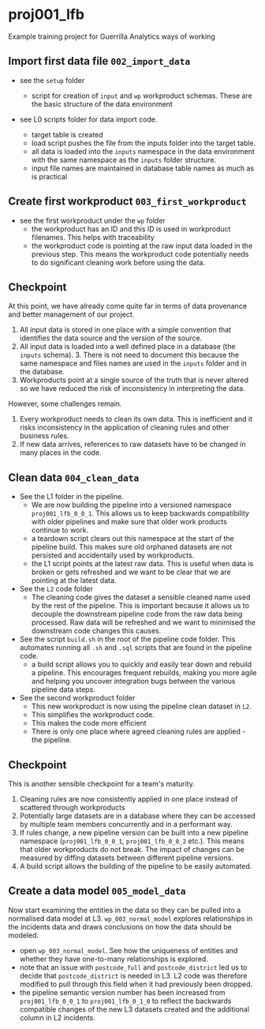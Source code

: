 # proj001_lfb
Example training project for Guerrilla Analytics ways of working

## Import first data file `002_import_data`
* see the `setup` folder
  * script for creation of `input` and `wp` workproduct schemas. These are the basic structure of the data environment


* see L0 scripts folder for data import code.
  * target table is created
  * load script pushes the file from the inputs folder into the target table.
  * all data is loaded into the `inputs` namespace in the data environment with the same namespace as the `inputs` folder structure.
  * input file names are maintained in database table names as much as is practical


## Create first workproduct `003_first_workproduct`
* see the first workproduct under the `wp` folder
  * the workproduct has an ID and this ID is used in workproduct filenames. This helps with traceability
  * the workproduct code is pointing at the raw input data loaded in the previous step. This means the workproduct code potentially needs to do significant cleaning work before using the data.


## Checkpoint
At this point, we have already come quite far in terms of data provenance and better management of our project.

1. All input data is stored in one place with a simple convention that identifies the data source and the version of the source.
2. All input data is loaded into a well defined place in a database (the `inputs` schema). 3. There is not need to document this because the same namespace and files names are used in the `inputs` folder and in the database.
4. Workproducts point at a single source of the truth that is never altered so we have reduced the risk of inconsistency in interpreting the data.

However, some challenges remain.
1. Every workproduct needs to clean its own data. This is inefficient and it risks inconsistency in the application of cleaning rules and other business rules.
2. If new data arrives, references to raw datasets have to be changed in many places in the code.


## Clean data `004_clean_data`
* See the L1 folder in the pipeline.
  * We are now building the pipeline into a versioned namespace `proj001_lfb_0_0_1`. This allows us to keep backwards compatibility with older pipelines and make sure that older work products continue to work.
  * a teardown script clears out this namespace at the start of the pipeline build. This makes sure old orphaned datasets are not persisted and accidentally used by workproducts.
  * the L1 script points at the latest raw data. This is useful when data is broken or gets refreshed and we want to be clear that we are pointing at the latest data.   
* See the `L2` code folder
  * The cleaning code gives the dataset a sensible cleaned name used by the rest of the pipeline. This is important because it allows us to decouple the downstream pipeline code from the raw data being processed. Raw data will be refreshed and we want to minimised the downstream code changes this causes.
* See the script `build.sh` in the root of the pipeline code folder. This automates running all `.sh` and `.sql` scripts that are found in the pipeline code.
  * a build script allows you to quickly and easily tear down and rebuild a pipeline. This encourages frequent rebuilds, making you more agile and helping you uncover integration bugs between the various pipeline data steps.
* See the second workproduct folder
  * This new workproduct is now using the pipeline clean dataset in `L2`.
  * This simplifies the workproduct code.
  * This makes the code more efficient
  * There is only one place where agreed cleaning rules are applied - the pipeline.

## Checkpoint
This is another sensible checkpoint for a team's maturity.

1. Cleaning rules are now consistently applied in one place instead of scattered through workproducts
2. Potentially large datasets are in a database where they can be accessed by multiple team members concurrently and in a performant way.
3. If rules change, a new pipeline version can be built into a new pipeline namespace (`proj001_lfb_0_0_1`, `proj001_lfb_0_0_2` etc.). This means that older workproducts do not break. The impact of changes can be measured by diffing datasets between different pipeline versions.
4. A build script allows the building of the pipeline to be easily automated.

## Create a data model `005_model_data`
Now start examining the entities in the data so they can be pulled into a normalised data model at L3. `wp_003_normal_model` explores relationships in the incidents data and draws conclusions on how the data should be modeled.

* open `wp_003_normal_model`. See how the uniqueness of entities and whether they have one-to-many relationships is explored.
* note that an issue with `postcode_full` and `postcode_district` led us to decide that `postcode_district` is needed in L3. L2 code was therefore modified to pull through this field when it had previously been dropped.
* the pipeline semantic version number has been increased from `proj001_lfb_0_0_1` to `proj001_lfb_0_1_0` to reflect the backwards compatible changes of the new L3 datasets created and the additional column in L2 incidents. 
